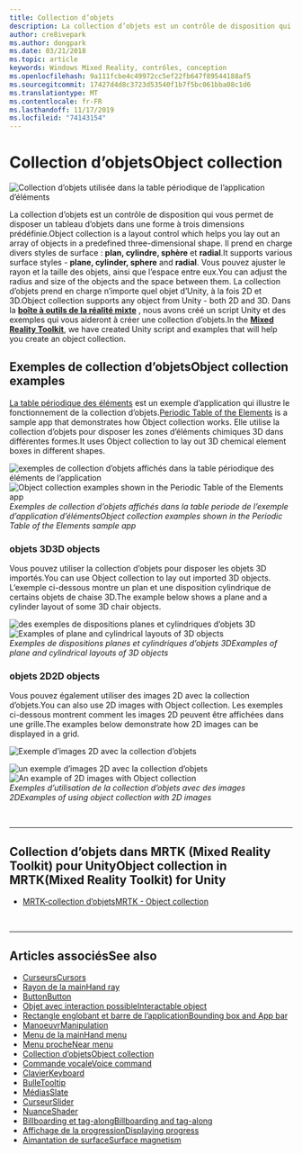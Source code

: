 ```yaml
---
title: Collection d’objets
description: La collection d’objets est un contrôle de disposition qui vous permet de disposer un tableau d’objets dans une forme à trois dimensions prédéfinie.
author: cre8ivepark
ms.author: dongpark
ms.date: 03/21/2018
ms.topic: article
keywords: Windows Mixed Reality, contrôles, conception
ms.openlocfilehash: 9a111fcbe4c49972cc5ef22fb647f89544188af5
ms.sourcegitcommit: 17427d4d8c3723d53540f1b7f5bc061bba08c1d6
ms.translationtype: MT
ms.contentlocale: fr-FR
ms.lasthandoff: 11/17/2019
ms.locfileid: "74143154"
---
```

# <a name="object-collection"></a><span data-ttu-id="9d7ff-104">Collection d’objets</span><span class="sxs-lookup"><span data-stu-id="9d7ff-104">Object collection</span></span>

![Collection d’objets utilisée dans la table périodique de l’application d’éléments](images/UX/UX_Hero_ObjectCollection.jpg)<br>


<span data-ttu-id="9d7ff-106">La collection d’objets est un contrôle de disposition qui vous permet de disposer un tableau d’objets dans une forme à trois dimensions prédéfinie.</span><span class="sxs-lookup"><span data-stu-id="9d7ff-106">Object collection is a layout control which helps you lay out an array of objects in a predefined three-dimensional shape.</span></span> <span data-ttu-id="9d7ff-107">Il prend en charge divers styles de surface : **plan, cylindre, sphère** et **radial**.</span><span class="sxs-lookup"><span data-stu-id="9d7ff-107">It supports various surface styles - **plane, cylinder, sphere** and **radial**.</span></span> <span data-ttu-id="9d7ff-108">Vous pouvez ajuster le rayon et la taille des objets, ainsi que l’espace entre eux.</span><span class="sxs-lookup"><span data-stu-id="9d7ff-108">You can adjust the radius and size of the objects and the space between them.</span></span> <span data-ttu-id="9d7ff-109">La collection d’objets prend en charge n’importe quel objet d’Unity, à la fois 2D et 3D.</span><span class="sxs-lookup"><span data-stu-id="9d7ff-109">Object collection supports any object from Unity - both 2D and 3D.</span></span> <span data-ttu-id="9d7ff-110">Dans la **[boîte à outils de la réalité mixte](https://microsoft.github.io/MixedRealityToolkit-Unity/Documentation/README_ObjectCollection.html)** , nous avons créé un script Unity et des exemples qui vous aideront à créer une collection d’objets.</span><span class="sxs-lookup"><span data-stu-id="9d7ff-110">In the **[Mixed Reality Toolkit](https://microsoft.github.io/MixedRealityToolkit-Unity/Documentation/README_ObjectCollection.html)**, we have created Unity script and examples that will help you create an object collection.</span></span>


## <a name="object-collection-examples"></a><span data-ttu-id="9d7ff-111">Exemples de collection d’objets</span><span class="sxs-lookup"><span data-stu-id="9d7ff-111">Object collection examples</span></span>

<span data-ttu-id="9d7ff-112">[La table périodique des éléments](periodic-table-of-the-elements.md) est un exemple d’application qui illustre le fonctionnement de la collection d’objets.</span><span class="sxs-lookup"><span data-stu-id="9d7ff-112">[Periodic Table of the Elements](periodic-table-of-the-elements.md) is a sample app that demonstrates how Object collection works.</span></span> <span data-ttu-id="9d7ff-113">Elle utilise la collection d’objets pour disposer les zones d’éléments chimiques 3D dans différentes formes.</span><span class="sxs-lookup"><span data-stu-id="9d7ff-113">It uses Object collection to lay out 3D chemical element boxes in different shapes.</span></span>

<span data-ttu-id="9d7ff-114">![exemples de collection d’objets affichés dans la table périodique des éléments de l’application](images/periodictable-collections-1000px.jpg)</span><span class="sxs-lookup"><span data-stu-id="9d7ff-114">![Object collection examples shown in the Periodic Table of the Elements app](images/periodictable-collections-1000px.jpg)</span></span><br>
<span data-ttu-id="9d7ff-115">*Exemples de collection d’objets affichés dans la table periode de l’exemple d’application d’éléments*</span><span class="sxs-lookup"><span data-stu-id="9d7ff-115">*Object collection examples shown in the Periodic Table of the Elements sample app*</span></span>

### <a name="3d-objects"></a><span data-ttu-id="9d7ff-116">objets 3D</span><span class="sxs-lookup"><span data-stu-id="9d7ff-116">3D objects</span></span>

<span data-ttu-id="9d7ff-117">Vous pouvez utiliser la collection d’objets pour disposer les objets 3D importés.</span><span class="sxs-lookup"><span data-stu-id="9d7ff-117">You can use Object collection to lay out imported 3D objects.</span></span> <span data-ttu-id="9d7ff-118">L’exemple ci-dessous montre un plan et une disposition cylindrique de certains objets de chaise 3D.</span><span class="sxs-lookup"><span data-stu-id="9d7ff-118">The example below shows a plane and a cylinder layout of some 3D chair objects.</span></span>

<span data-ttu-id="9d7ff-119">![des exemples de dispositions planes et cylindriques d’objets 3D](images/objectcollection-3dobjects-1000px.jpg)</span><span class="sxs-lookup"><span data-stu-id="9d7ff-119">![Examples of plane and cylindrical layouts of 3D objects](images/objectcollection-3dobjects-1000px.jpg)</span></span><br>
<span data-ttu-id="9d7ff-120">*Exemples de dispositions planes et cylindriques d’objets 3D*</span><span class="sxs-lookup"><span data-stu-id="9d7ff-120">*Examples of plane and cylindrical layouts of 3D objects*</span></span>

### <a name="2d-objects"></a><span data-ttu-id="9d7ff-121">objets 2D</span><span class="sxs-lookup"><span data-stu-id="9d7ff-121">2D objects</span></span>

<span data-ttu-id="9d7ff-122">Vous pouvez également utiliser des images 2D avec la collection d’objets.</span><span class="sxs-lookup"><span data-stu-id="9d7ff-122">You can also use 2D images with Object collection.</span></span> <span data-ttu-id="9d7ff-123">Les exemples ci-dessous montrent comment les images 2D peuvent être affichées dans une grille.</span><span class="sxs-lookup"><span data-stu-id="9d7ff-123">The examples below demonstrate how 2D images can be displayed in a grid.</span></span>

![Exemple d’images 2D avec la collection d’objets](images/940px-layout-3dobjects-3.jpg)

<span data-ttu-id="9d7ff-125">![un exemple d’images 2D avec la collection d’objets](images/940px-layout-2dimages.jpg)</span><span class="sxs-lookup"><span data-stu-id="9d7ff-125">![An example of 2D images with Object collection](images/940px-layout-2dimages.jpg)</span></span><br>
<span data-ttu-id="9d7ff-126">*Exemples d’utilisation de la collection d’objets avec des images 2D*</span><span class="sxs-lookup"><span data-stu-id="9d7ff-126">*Examples of using object collection with 2D images*</span></span>

<br>

---

## <a name="object-collection-in-mrtkmixed-reality-toolkit-for-unity"></a><span data-ttu-id="9d7ff-127">Collection d’objets dans MRTK (Mixed Reality Toolkit) pour Unity</span><span class="sxs-lookup"><span data-stu-id="9d7ff-127">Object collection in MRTK(Mixed Reality Toolkit) for Unity</span></span>

* [<span data-ttu-id="9d7ff-128">MRTK-collection d’objets</span><span class="sxs-lookup"><span data-stu-id="9d7ff-128">MRTK - Object collection</span></span>](https://microsoft.github.io/MixedRealityToolkit-Unity/Documentation/README_ObjectCollection.html)


<br>

---


## <a name="see-also"></a><span data-ttu-id="9d7ff-129">Articles associés</span><span class="sxs-lookup"><span data-stu-id="9d7ff-129">See also</span></span>

* [<span data-ttu-id="9d7ff-130">Curseurs</span><span class="sxs-lookup"><span data-stu-id="9d7ff-130">Cursors</span></span>](cursors.md)
* [<span data-ttu-id="9d7ff-131">Rayon de la main</span><span class="sxs-lookup"><span data-stu-id="9d7ff-131">Hand ray</span></span>](point-and-commit.md)
* [<span data-ttu-id="9d7ff-132">Button</span><span class="sxs-lookup"><span data-stu-id="9d7ff-132">Button</span></span>](button.md)
* [<span data-ttu-id="9d7ff-133">Objet avec interaction possible</span><span class="sxs-lookup"><span data-stu-id="9d7ff-133">Interactable object</span></span>](interactable-object.md)
* [<span data-ttu-id="9d7ff-134">Rectangle englobant et barre de l’application</span><span class="sxs-lookup"><span data-stu-id="9d7ff-134">Bounding box and App bar</span></span>](app-bar-and-bounding-box.md)
* [<span data-ttu-id="9d7ff-135">Manoeuvr</span><span class="sxs-lookup"><span data-stu-id="9d7ff-135">Manipulation</span></span>](direct-manipulation.md)
* [<span data-ttu-id="9d7ff-136">Menu de la main</span><span class="sxs-lookup"><span data-stu-id="9d7ff-136">Hand menu</span></span>](hand-menu.md)
* [<span data-ttu-id="9d7ff-137">Menu proche</span><span class="sxs-lookup"><span data-stu-id="9d7ff-137">Near menu</span></span>](near-menu.md)
* [<span data-ttu-id="9d7ff-138">Collection d’objets</span><span class="sxs-lookup"><span data-stu-id="9d7ff-138">Object collection</span></span>](object-collection.md)
* [<span data-ttu-id="9d7ff-139">Commande vocale</span><span class="sxs-lookup"><span data-stu-id="9d7ff-139">Voice command</span></span>](voice-input.md)
* [<span data-ttu-id="9d7ff-140">Clavier</span><span class="sxs-lookup"><span data-stu-id="9d7ff-140">Keyboard</span></span>](keyboard.md)
* [<span data-ttu-id="9d7ff-141">Bulle</span><span class="sxs-lookup"><span data-stu-id="9d7ff-141">Tooltip</span></span>](tooltip.md)
* [<span data-ttu-id="9d7ff-142">Médias</span><span class="sxs-lookup"><span data-stu-id="9d7ff-142">Slate</span></span>](slate.md)
* [<span data-ttu-id="9d7ff-143">Curseur</span><span class="sxs-lookup"><span data-stu-id="9d7ff-143">Slider</span></span>](slider.md)
* [<span data-ttu-id="9d7ff-144">Nuance</span><span class="sxs-lookup"><span data-stu-id="9d7ff-144">Shader</span></span>](shader.md)
* [<span data-ttu-id="9d7ff-145">Billboarding et tag-along</span><span class="sxs-lookup"><span data-stu-id="9d7ff-145">Billboarding and tag-along</span></span>](billboarding-and-tag-along.md)
* [<span data-ttu-id="9d7ff-146">Affichage de la progression</span><span class="sxs-lookup"><span data-stu-id="9d7ff-146">Displaying progress</span></span>](progress.md)
* [<span data-ttu-id="9d7ff-147">Aimantation de surface</span><span class="sxs-lookup"><span data-stu-id="9d7ff-147">Surface magnetism</span></span>](surface-magnetism.md)

